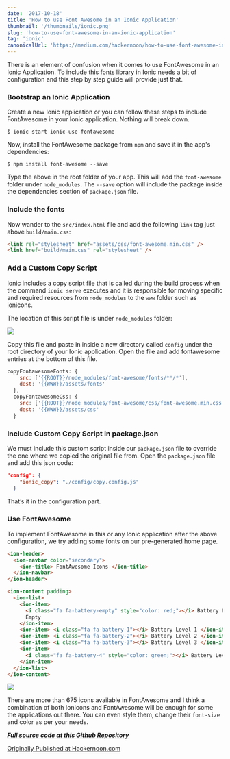 ```yaml
---
date: '2017-10-18'
title: 'How to use Font Awesome in an Ionic Application'
thumbnail: '/thumbnails/ionic.png'
slug: 'how-to-use-font-awesome-in-an-ionic-application'
tag: 'ionic'
canonicalUrl: 'https://medium.com/hackernoon/how-to-use-font-awesome-in-an-ionic-application-31638ed3f77d'
---
```


There is an element of confusion when it comes to use FontAwesome in an Ionic Application. To include this fonts library in Ionic needs a bit of configuration and this step by step guide will provide just that.

### Bootstrap an Ionic Application

Create a new Ionic application or you can follow these steps to include FontAwesome in your Ionic application. Nothing will break down.

```shell
$ ionic start ionic-use-fontawesome
```

Now, install the FontAwesome package from `npm` and save it in the app's dependencies:

```shell
$ npm install font-awesome --save
```

Type the above in the root folder of your app. This will add the `font-awesome` folder under `node_modules`. The `--save` option will include the package inside the dependencies section of `package.json` file.

### Include the fonts

Now wander to the `src/index.html` file and add the following `link` tag just above `build/main.css`:

```html
<link rel="stylesheet" href="assets/css/font-awesome.min.css" />
<link href="build/main.css" rel="stylesheet" />
```

### Add a Custom Copy Script

Ionic includes a copy script file that is called during the build process when the command `ionic serve` executes and it is responsible for moving specific and required resources from `node_modules` to the `www` folder such as ionicons.

The location of this script file is under `node_modules` folder:

<img src='https://cdn-images-1.medium.com/max/800/0*samQXT4FoWTgUXK1.png' />

Copy this file and paste in inside a new directory called `config` under the root directory of your Ionic application. Open the file and add fontawesome entries at the bottom of this file.

```js
copyFontawesomeFonts: {
    src: ['{{ROOT}}/node_modules/font-awesome/fonts/**/*'],
    dest: '{{WWW}}/assets/fonts'
  },
  copyFontawesomeCss: {
    src: ['{{ROOT}}/node_modules/font-awesome/css/font-awesome.min.css'],
    dest: '{{WWW}}/assets/css'
  }
```

### Include Custom Copy Script in package.json

We must include this custom script inside our `package.json` file to override the one where we copied the original file from. Open the `package.json` file and add this json code:

```json
"config": {
    "ionic_copy": "./config/copy.config.js"
  }
```

That’s it in the configuration part.

### Use FontAwesome

To implement FontAwesome in this or any Ionic application after the above configuration, we try adding some fonts on our pre-generated home page.

```html
<ion-header>
  <ion-navbar color="secondary">
    <ion-title> FontAwesome Icons </ion-title>
  </ion-navbar>
</ion-header>

<ion-content padding>
  <ion-list>
    <ion-item>
      <i class="fa fa-battery-empty" style="color: red;"></i> Battery Level
      Empty
    </ion-item>
    <ion-item> <i class="fa fa-battery-1"></i> Battery Level 1 </ion-item>
    <ion-item> <i class="fa fa-battery-2"></i> Battery Level 2 </ion-item>
    <ion-item> <i class="fa fa-battery-3"></i> Battery Level 3 </ion-item>
    <ion-item>
      <i class="fa fa-battery-4" style="color: green;"></i> Battery Level 4
    </ion-item>
  </ion-list>
</ion-content>
```

<img src='https://cdn-images-1.medium.com/max/800/0*RnPachma2AAxR_SY.png' />

There are more than 675 icons available in FontAwesome and I think a combination of both Ionicons and FontAwesome will be enough for some the applications out there. You can even style them, change their `font-size` and color as per your needs.

[**_Full source code at this Github Repository_**](https://github.com/amandeepmittal/ionic-use-font-awesome)

[Originally Published at Hackernoon.com](https://medium.com/hackernoon/how-to-use-font-awesome-in-an-ionic-application-31638ed3f77d)
